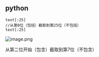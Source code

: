 ## python

```
text[:25]
//从第0位（包括）截取到第25位（不包括）
text[:25]
```
![image.png](https://wanwurong.oss-cn-beijing.aliyuncs.com/picgo/202301081200549.png)

从第二位开始（包含）截取到第7位（不包含）
